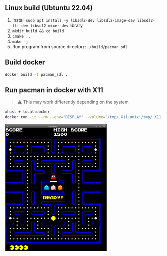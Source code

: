 ## Linux build (Ubtuntu 22.04)

1. Install `sudo apt install -y libsdl2-dev libsdl2-image-dev libsdl2-ttf-dev libsdl2-mixer-dev` library
2. `mkdir build && cd build`
3. `cmake ..`
4. `make -j`
5. Run program from source directory: `./build/pacman_sdl`

## Build docker

```sh
docker build -t pacman_sdl .
```

## Run pacman in docker with X11

> :warning: This may work differently depending on the system
```sh
xhost + local:docker
docker run -it --rm --env="DISPLAY" --volume="/tmp/.X11-unix:/tmp/.X11-unix:rw" pacman_sdl /ws/build/pacman_sdl
```
![Pacman Game](./screenshot.png)

